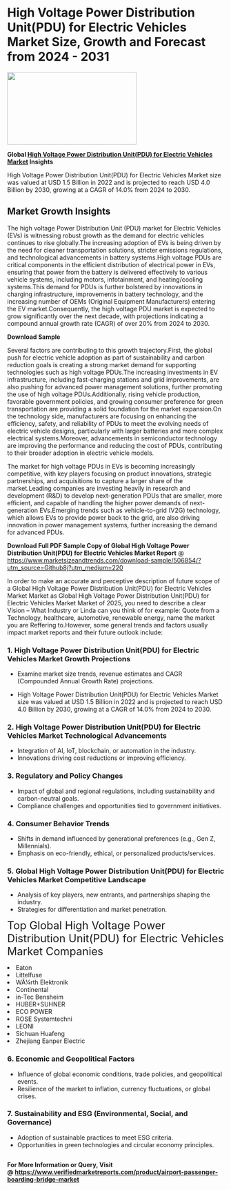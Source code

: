 <H1>High Voltage Power Distribution Unit(PDU) for Electric Vehicles Market Size, Growth and Forecast from 2024 - 2031</H1><img class="aligncenter size-medium wp-image-584254" src="https://thirdeyenews.in/wp-content/uploads/2024/09/Global-Market-Research-300x168.jpeg" alt="" width="300" height="168" /><p><strong>Global&nbsp;<a href="https://www.marketsizeandtrends.com/download-sample/506854/?utm_source=Github8j?utm_medium=220">High Voltage Power Distribution Unit(PDU) for Electric Vehicles Market</a> Insights</strong></p><p>High Voltage Power Distribution Unit(PDU) for Electric Vehicles Market size was valued at USD 1.5 Billion in 2022 and is projected to reach USD 4.0 Billion by 2030, growing at a CAGR of 14.0% from 2024 to 2030.</p><p><h2>Market Growth Insights</h2> <p>The high voltage Power Distribution Unit (PDU) market for Electric Vehicles (EVs) is witnessing robust growth as the demand for electric vehicles continues to rise globally.The increasing adoption of EVs is being driven by the need for cleaner transportation solutions, stricter emissions regulations, and technological advancements in battery systems.High voltage PDUs are critical components in the efficient distribution of electrical power in EVs, ensuring that power from the battery is delivered effectively to various vehicle systems, including motors, infotainment, and heating/cooling systems.This demand for PDUs is further bolstered by innovations in charging infrastructure, improvements in battery technology, and the increasing number of OEMs (Original Equipment Manufacturers) entering the EV market.Consequently, the high voltage PDU market is expected to grow significantly over the next decade, with projections indicating a compound annual growth rate (CAGR) of over 20% from 2024 to 2030.</p> <p><strong>Download Sample</strong></p> <p>Several factors are contributing to this growth trajectory.First, the global push for electric vehicle adoption as part of sustainability and carbon reduction goals is creating a strong market demand for supporting technologies such as high voltage PDUs.The increasing investments in EV infrastructure, including fast-charging stations and grid improvements, are also pushing for advanced power management solutions, further promoting the use of high voltage PDUs.Additionally, rising vehicle production, favorable government policies, and growing consumer preference for green transportation are providing a solid foundation for the market expansion.On the technology side, manufacturers are focusing on enhancing the efficiency, safety, and reliability of PDUs to meet the evolving needs of electric vehicle designs, particularly with larger batteries and more complex electrical systems.Moreover, advancements in semiconductor technology are improving the performance and reducing the cost of PDUs, contributing to their broader adoption in electric vehicle models.</p> <p>The market for high voltage PDUs in EVs is becoming increasingly competitive, with key players focusing on product innovations, strategic partnerships, and acquisitions to capture a larger share of the market.Leading companies are investing heavily in research and development (R&D) to develop next-generation PDUs that are smaller, more efficient, and capable of handling the higher power demands of next-generation EVs.Emerging trends such as vehicle-to-grid (V2G) technology, which allows EVs to provide power back to the grid, are also driving innovation in power management systems, further increasing the demand for advanced PDUs.</p> <p><span class=""><strong>Download Full PDF Sample Copy of Global High Voltage Power Distribution Unit(PDU) for Electric Vehicles Market Report</strong> @ <a href="https://www.marketsizeandtrends.com/download-sample/506854/?utm_source=Github8j?utm_medium=220" target="_blank">https://www.marketsizeandtrends.com/download-sample/506854/?utm_source=Github8j?utm_medium=220</a></span></p><p>In order to make an accurate and perceptive description of future scope of a Global&nbsp;High Voltage Power Distribution Unit(PDU) for Electric Vehicles Market Market as Global&nbsp;High Voltage Power Distribution Unit(PDU) for Electric Vehicles Market Market of 2025, you need to describe a clear Vision &ndash; What Industry or Linda can you think of for example: Quote from a Technology, healthcare, automotive, renewable energy, name the market you are Reffering to.However, some general trends and factors usually impact market reports and their future outlook include:</p><h3>1.&nbsp;<strong>High Voltage Power Distribution Unit(PDU) for Electric Vehicles Market Growth Projections</strong></h3><ul><li>Examine market size trends, revenue estimates and CAGR (Compounded Annual Growth Rate) projections.</li><li><p>High Voltage Power Distribution Unit(PDU) for Electric Vehicles Market size was valued at USD 1.5 Billion in 2022 and is projected to reach USD 4.0 Billion by 2030, growing at a CAGR of 14.0% from 2024 to 2030.</p></li></ul><h3>2.&nbsp;<strong>High Voltage Power Distribution Unit(PDU) for Electric Vehicles Market Technological Advancements</strong></h3><ul><li>Integration of AI, IoT, blockchain, or automation in the industry.</li><li>Innovations driving cost reductions or improving efficiency.</li></ul><h3>3.&nbsp;<strong>Regulatory and Policy Changes</strong></h3><ul><li>Impact of global and regional regulations, including sustainability and carbon-neutral goals.</li><li>Compliance challenges and opportunities tied to government initiatives.</li></ul><h3>4.&nbsp;<strong>Consumer Behavior Trends</strong></h3><ul><li>Shifts in demand influenced by generational preferences (e.g., Gen Z, Millennials).</li><li>Emphasis on eco-friendly, ethical, or personalized products/services.</li></ul><h3>5.&nbsp;<strong>Global High Voltage Power Distribution Unit(PDU) for Electric Vehicles Market Competitive Landscape</strong></h3><ul><li>Analysis of key players, new entrants, and partnerships shaping the industry.</li><li>Strategies for differentiation and market penetration.</li></ul><p data-pm-slice="1 1 []"><span style="color: inherit; font-family: inherit; font-size: 25px;">Top Global High Voltage Power Distribution Unit(PDU) for Electric Vehicles Market Companies</span></p><div class="" data-test-id=""><p><li>Eaton</li><li> Littelfuse</li><li> WÃ¼rth Elektronik</li><li> Continental</li><li> in-Tec Bensheim</li><li> HUBER+SUHNER</li><li> ECO POWER</li><li> ROSE Systemtechni</li><li> LEONI</li><li> Sichuan Huafeng</li><li> Zhejiang Eanper Electric</li></p></div><h3>6.&nbsp;<strong>Economic and Geopolitical Factors</strong></h3><ul><li>Influence of global economic conditions, trade policies, and geopolitical events.</li><li>Resilience of the market to inflation, currency fluctuations, or global crises.</li></ul><h3>7.&nbsp;<strong>Sustainability and ESG (Environmental, Social, and Governance)</strong></h3><ul><li>Adoption of sustainable practices to meet ESG criteria.</li><li>Opportunities in green technologies and circular economy principles.</li></ul><h2><strong style="font-size: 14px;">For More Information or Query, Visit @&nbsp;</strong><a style="background-color: #ffffff; font-size: 14px;" href="https://www.marketsizeandtrends.com/report/high-voltage-power-distribution-unit-pdu-for-electric-vehicles-market/" target="_blank">https://www.verifiedmarketreports.com/product/airport-passenger-boarding-bridge-market</a></h2>